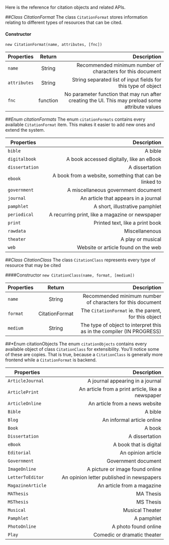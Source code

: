 Here is the reference for citation objects and related APIs.

##*Class CitationFormat*
The class `CitationFormat` stores information relating to different types of resources that can be cited.


#### Constructor
`new CitationFormat(name, attributes, [fnc])`

| Properties   | Return  | Description                                 |
| ----------   | :-----: | ------------------------------------------: |  
| `name`     | String  | Recommended minimum number of characters for this document       |
| `attributes`     | String  | String separated list of input fields for this type of object       |
| `fnc`     | function  | No parameter function that may run after creating the UI. This may preload some attribute values |

##*Enum citationFormats*
The enum `citationFormats` contains every available `CitationFormat` item. This makes it easier to add new ones and extend the system.

| Properties | Description                                 |
| ----------| ------------------------------------------: |  
| `bible`    | A bible    |
| `digitalbook`    | A book accessed digitally, like an eBook  |
| `dissertation`    | A dissertation |
| `ebook`    | A book from a website, something that can be linked to |
| `government`    | A miscellaneous government document |
| `journal`    | An article that appears in a journal |
| `pamphlet`    | A short, illustrative pamphlet |
| `periodical` | A recurring print, like a magazine or newspaper | 
| `print`   | Printed text, like a print book |
| `rawdata` | Miscellanenous |
| `theater` | A play or musical |
| `web`     | Website or article found on the web |

##*Class CitationClass*
The class `CitationClass` represents every type of resource that may be cited

####Constructor
`new CitationClass(name, format, [medium])`

| Properties   | Return  | Description                                 |
| ----------   | :-----: | ------------------------------------------: |  
| `name`     | String  | Recommended minimum number of characters for this document       |
| `format`     | CitationFormat  | The `CitationFormat` ie. the parent, for this object     |
| `medium`     | String  | The type of object to interpret this as in the compiler (IN PROGRESS) |

##*Enum citationObjects
The enum `citationObjects` contains every available object of class `CitationClass` for extensibility. You'll notice some of these are copies. That is true, because a `CitationClass` is generally more frontend while a `CitationFormat` is backend.

| Properties | Description                                 |
| ----------| ------------------------------------------: |  
| `ArticleJournal`    | A journal appearing in a journal    |
| `ArticlePrint`    | An article from a print article, like a newspaper  |
| `ArticleOnline`    | An article from a news website |
| `Bible`    | A bible |
| `Blog`    | An informal article online |
| `Book`    | A book |
| `Dissertation`    | A dissertation |
| `eBook` | A book that is digital | 
| `Editorial`   | An opinion article |
| `Government` | Government document |
| `ImageOnline` | A picture or image found online |
| `LetterToEditor`     | An opinion letter published in newspapers |
| `MagazineArticle`     | An article from a magazine |
| `MAThesis`     | MA Thesis |
| `MSThesis`     | MS Thesis |
| `Musical`     | Musical Theater |
| `Pamphlet`     | A pamphlet |
| `PhotoOnline`     | A photo found online |
| `Play`     | Comedic or dramatic theater |